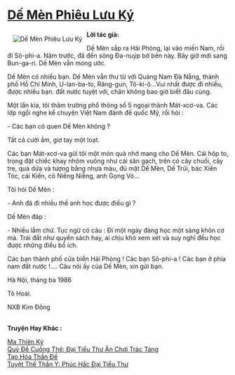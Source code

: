 <a href="https://utruyen.com/de-men-phieu-luu-ky/3399/" title="Dế Mèn Phiêu Lưu Ký"><h1>Dế Mèn Phiêu Lưu Ký</h1></a><div style="display:table"><img align="right" style="float: left; padding: 10px;" src="https://utruyen.com/images/story/200x260/de-men-phieu-luu-ky.jpg" alt="Dế Mèn Phiêu Lưu Ký"><b>Lời tác giả:</b><p></p>Dế Mèn sắp ra Hải Phòng, lại vào miền Nam, rồi đi Sô-phi-a. Năm trước, đã đến sông Đa-nuýp bờ bên này. Bây giờ mới sang Bun-ga-ri. Dế Mèn vẫn mong ước.<p></p>Dế Mèn có nhiều bạn. Dế Mèn vẫn thư từ với Quảng Nam Đà Nẵng, thành phố Hồ Chí Minh, U-lan-ba-to, Răng-gun, Tô-ki-ô...Vui nhất được đi nhiều, được nhiều bạn. đất nước tuyệt với, chân không bao giờ biết đâu cùng.<p></p>Một lần kia, tôi thăm trường phổ thông số 5 ngoại thành Mát-xcơ-va. Các lớp ngồi nghe kể chuyện Việt Nam đánh đế quốc Mỹ, rồi hỏi :<p></p>- Các bạn có quen Dế Mèn không ?<p></p>Tất cả cười ầm, giơ tay một loạt.<p></p>Các bạn Mát-xcơ-va gửi tôi một món quà nhớ mang cho Dế Mèn. Cái hộp to, trong đặt chiếc khay nhôm vuông như cái sân gạch, trên có cây chuối, cây tre, quả dứa và tượng bằng nhựa màu, đủ mặt Dế Mèn, Dế Trũi, bác Xiến Tóc, cái Kiến, cô Niềng Niễng, anh Gọng Vó...<p></p>Tôi hỏi Dế Mèn :<p></p>- Anh đã đi nhiều thế anh học được điều gì ?<p></p>Dế Mèn đáp :<p></p>- Nhiều lắm chứ. Tục ngữ có câu : Đi một ngày đàng học một sàng khôn cơ mà. Trái đất như quyển sách hay, ai chịu khó xem xét và suy nghĩ đều học được những điều bổ ích.<p></p>Các bạn thành phố cửa biển Hải Phòng ! Các bạn Sô-phi-a ! Các bạn ở phía nam đất nước !.... Câu nói ấy của Dế Mèn, xin gửi bạn.<p></p>Hà Nội, tháng ba 1986<p></p>Tô Hoài. <p></p>NXB Kim Đồng</div><p><br><b>Truyện Hay Khác :</b></p><a href="https://utruyen.com/ma-thien-ky/5064/" alt="Ma Thiên Ký">Ma Thiên Ký</a><br/><a href="https://github.com/quanluxury/ngontinhhot/tree/master/truyenhay/17386/" alt="Quỷ Đế Cuồng Thê: Đại Tiểu Thư Ăn Chơi Trác Táng">Quỷ Đế Cuồng Thê: Đại Tiểu Thư Ăn Chơi Trác Táng</a><br/><a href="https://github.com/quanluxury/truyenhot/tree/master/truyenhay/16835/" alt="Tạo Hóa Thần Đế">Tạo Hóa Thần Đế</a><br/><a href="https://github.com/quanluxury/truyenhot/tree/master/truyenhay/16315/" alt="Tuyệt Thế Thần Y: Phúc Hắc Đại Tiểu Thư">Tuyệt Thế Thần Y: Phúc Hắc Đại Tiểu Thư</a><br/>